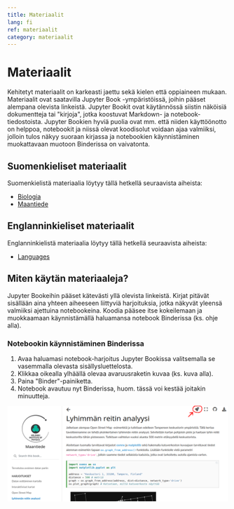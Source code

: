 ```yaml
---
title: Materiaalit
lang: fi
ref: materiaalit
category: materiaalit
---
```


# Materiaalit

Kehitetyt materiaalit on karkeasti jaettu sekä kielen että oppiaineen mukaan.
Materiaalit ovat saatavilla Jupyter Book -ympäristöissä, joihin pääset alempana olevista linkeistä.
Jupyter Bookit ovat käytännössä siistin näköisiä dokumentteja tai "kirjoja", jotka koostuvat Markdown- ja notebook-tiedostoista.
Jupyter Bookien hyviä puolia ovat mm. että niiden käyttöönotto on helppoa, notebookit ja niissä olevat koodisolut voidaan ajaa valmiiksi, jolloin tulos näkyy suoraan kirjassa ja notebookien käynnistäminen muokattavaan muotoon Binderissa on vaivatonta.

## Suomenkieliset materiaalit

Suomenkielistä materiaalia löytyy tällä hetkellä seuraavista aiheista:
- [Biologia](https://opendata-education.github.io/Biologia)
- [Maantiede](https://opendata-education.github.io/Maantiede)

## Englanninkieliset materiaalit

Englanninkielistä materiaalia löytyy tällä hetkellä seuraavista aiheista:
- [Languages](https://opendata-education.github.io/Languages)

## Miten käytän materiaaleja?

Jupyter Bookeihin pääset kätevästi yllä olevista linkeistä.
Kirjat pitävät sisällään aina yhteen aiheeseen liittyviä harjoituksia, jotka näkyvät yleensä valmiiksi ajettuina notebookeina.
Koodia pääsee itse kokeilemaan ja muokkaamaan käynnistämällä haluamansa notebook Binderissa (ks. ohje alla).

### Notebookin käynnistäminen Binderissa

1. Avaa haluamasi notebook-harjoitus Jupyter Bookissa valitsemalla se vasemmalla olevasta sisällysluettelosta.
1. Klikkaa oikealla ylhäällä olevaa avaruusraketin kuvaa (ks. kuva alla).
1. Paina "Binder"-painiketta.
1. Notebook avautuu nyt Binderissa, huom. tässä voi kestää joitakin minuutteja.

![Kuva, jossa näytetään, että notebookin voi avata Binderissa painamalla sivun oikealla yläreunassa olevaa avaruusraketin kuvaa.](/assets/img/jupyter-book-example.png)
